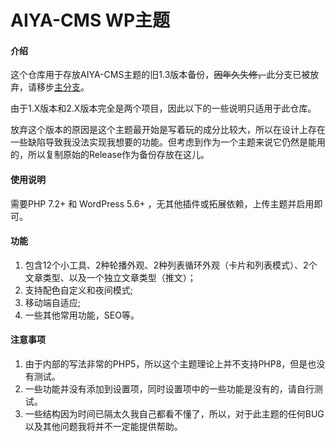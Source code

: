 # AIYA-CMS WP主题

#### 介绍
这个仓库用于存放AIYA-CMS主题的旧1.3版本备份，~~因年久失修，~~此分支已被放弃，请移步[主分支](https://github.com/yeraph-plus/AIYA-CMS-THEME)。

由于1.X版本和2.X版本完全是两个项目，因此以下的一些说明只适用于此仓库。

放弃这个版本的原因是这个主题最开始是写着玩的成分比较大，所以在设计上存在一些缺陷导致我没法实现我想要的功能。但考虑到作为一个主题来说它仍然是能用的，所以复制原始的Release作为备份存放在这儿。


#### 使用说明
需要PHP 7.2+ 和 WordPress 5.6+ ，无其他插件或拓展依赖，上传主题并启用即可。

#### 功能
1.  包含12个小工具、2种轮播外观、2种列表循环外观（卡片和列表模式）、2个文章类型、以及一个独立文章类型（推文）；
2.  支持配色自定义和夜间模式;
3.  移动端自适应;
4.  一些其他常用功能，SEO等。

#### 注意事项
1.  由于内部的写法非常的PHP5，所以这个主题理论上并不支持PHP8，但是也没有测试。
2.  一些功能并没有添加到设置项，同时设置项中的一些功能是没有的，请自行测试。
3.  一些结构因为时间已隔太久我自己都看不懂了，所以，对于此主题的任何BUG以及其他问题我将并不一定能提供帮助。
